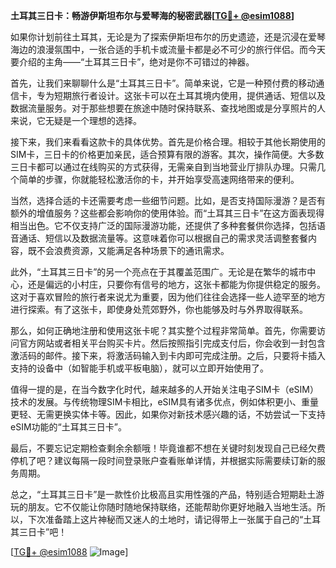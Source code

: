**土耳其三日卡：畅游伊斯坦布尔与爱琴海的秘密武器[[TG💪+ @esim1088](https://t.me/s/esim1088)]**

如果你计划前往土耳其，无论是为了探索伊斯坦布尔的历史遗迹，还是沉浸在爱琴海边的浪漫氛围中，一张合适的手机卡或流量卡都是必不可少的旅行伴侣。而今天要介绍的主角——“土耳其三日卡”，绝对是你不可错过的神器。

首先，让我们来聊聊什么是“土耳其三日卡”。简单来说，它是一种预付费的移动通信卡，专为短期旅行者设计。这张卡可以在土耳其境内使用，提供通话、短信以及数据流量服务。对于那些想要在旅途中随时保持联系、查找地图或是分享照片的人来说，它无疑是一个理想的选择。

接下来，我们来看看这款卡的具体优势。首先是价格合理。相较于其他长期使用的SIM卡，三日卡的价格更加亲民，适合预算有限的游客。其次，操作简便。大多数三日卡都可以通过在线购买的方式获得，无需亲自到当地营业厅排队办理。只需几个简单的步骤，你就能轻松激活你的卡，并开始享受高速网络带来的便利。

当然，选择合适的卡还需要考虑一些细节问题。比如，是否支持国际漫游？是否有额外的增值服务？这些都会影响你的使用体验。而“土耳其三日卡”在这方面表现得相当出色。它不仅支持广泛的国际漫游功能，还提供了多种套餐供你选择，包括语音通话、短信以及数据流量等。这意味着你可以根据自己的需求灵活调整套餐内容，既不会浪费资源，又能满足各种场景下的通讯需求。

此外，“土耳其三日卡”的另一个亮点在于其覆盖范围广。无论是在繁华的城市中心，还是偏远的小村庄，只要你有信号的地方，这张卡都能为你提供稳定的服务。这对于喜欢冒险的旅行者来说尤为重要，因为他们往往会选择一些人迹罕至的地方进行探索。有了这张卡，即使身处荒郊野外，你也能够及时与外界取得联系。

那么，如何正确地注册和使用这张卡呢？其实整个过程非常简单。首先，你需要访问官方网站或者相关平台购买卡片。然后按照指引完成支付后，你会收到一封包含激活码的邮件。接下来，将激活码输入到卡内即可完成注册。之后，只要将卡插入支持的设备中（如智能手机或平板电脑），就可以立即开始使用了。

值得一提的是，在当今数字化时代，越来越多的人开始关注电子SIM卡（eSIM）技术的发展。与传统物理SIM卡相比，eSIM具有诸多优点，例如体积更小、重量更轻、无需更换实体卡等。因此，如果你对新技术感兴趣的话，不妨尝试一下支持eSIM功能的“土耳其三日卡”。

最后，不要忘记定期检查剩余余额哦！毕竟谁都不想在关键时刻发现自己已经欠费停机了吧？建议每隔一段时间登录账户查看账单详情，并根据实际需要续订新的服务周期。

总之，“土耳其三日卡”是一款性价比极高且实用性强的产品，特别适合短期赴土游玩的朋友。它不仅能让你随时随地保持联络，还能帮助你更好地融入当地生活。所以，下次准备踏上这片神秘而又迷人的土地时，请记得带上一张属于自己的“土耳其三日卡”吧！

[[TG💪+ @esim1088](https://t.me/s/esim1088) ![Image](https://i.postimg.cc/4NQfJmqS/Snipaste-2025-05-13-00-14-12.png)]